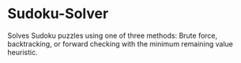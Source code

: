 # Sudoku-Solver
Solves Sudoku puzzles using one of three methods: Brute force, backtracking, or forward checking with the minimum remaining value heuristic.
